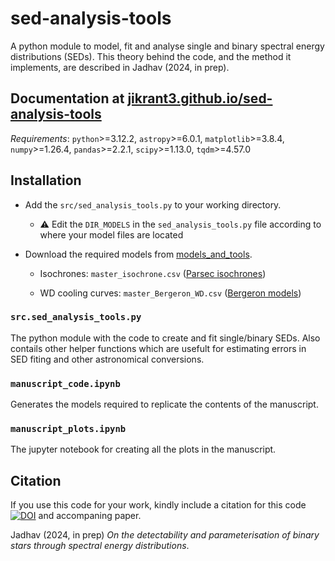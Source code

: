 # sed-analysis-tools
A python module to model, fit and analyse single and binary spectral energy distributions (SEDs). This theory behind the code, and the method it implements, are described in Jadhav (2024, in prep).

## Documentation at [jikrant3.github.io/sed-analysis-tools](https://jikrant3.github.io/sed-analysis-tools)

*Requirements*: `python`>=3.12.2, `astropy`>=6.0.1, `matplotlib`>=3.8.4, `numpy`>=1.26.4, `pandas`>=2.2.1, `scipy`>=1.13.0, `tqdm`>=4.57.0

## Installation
- Add the `src/sed_analysis_tools.py` to your working directory.
   - ⚠️ Edit the `DIR_MODELS` in the `sed_analysis_tools.py` file according to where your model files are located

- Download the required models from [models_and_tools](https://github.com/jikrant3/models_and_tools/tree/main/models).

   - Isochrones: `master_isochrone.csv` ([Parsec isochrones](http://stev.oapd.inaf.it/cmd))

   - WD cooling curves: `master_Bergeron_WD.csv` ([Bergeron models](https://www.astro.umontreal.ca/~bergeron/CoolingModels/))

### `src.sed_analysis_tools.py`
The python module with the code to create and fit single/binary SEDs. Also contails other helper functions which are usefult for estimating errors in SED fiting and other astronomical conversions.

### `manuscript_code.ipynb`
Generates the models required to replicate the contents of the manuscript.

### `manuscript_plots.ipynb`
The jupyter notebook for creating all the plots in the manuscript.

## Citation
If you use this code for your work, kindly include a citation for this code [![DOI](https://zenodo.org/badge/856901189.svg)](https://zenodo.org/doi/10.5281/zenodo.13789847) and accompaning paper.

Jadhav (2024, in prep) _On the detectability and parameterisation of binary stars through spectral energy distributions_.
